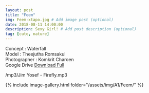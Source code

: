 ```yaml
---
layout: post
title: "Feem"
img: Feem-xtapo.jpg # Add image post (optional)
date: 2018-08-11 14:00:00
description: Sexy Girl! # Add post description (optional)
tag: [cute, nature]
---
```

Concept : Waterfall    
Model : Theejutha Romsakul    
Photographer : Komkrit Charoen   
Google Drive [Download Full](http://gestyy.com/e0GrO5)              

/mp3/Jim Yosef - Firefly.mp3

{% include image-gallery.html folder="/assets/img/A1/Feem/" %}
